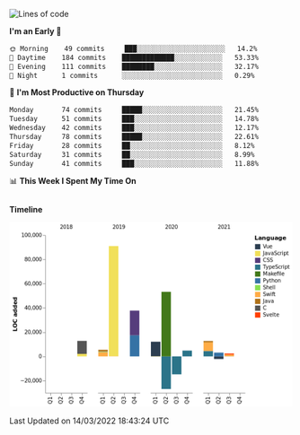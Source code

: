 <!--START_SECTION:waka-->
![Lines of code](https://img.shields.io/badge/From%20Hello%20World%20I%27ve%20Written-191%20Thousand%20lines%20of%20code-blue)

**I'm an Early 🐤** 

```text
🌞 Morning    49 commits     ███░░░░░░░░░░░░░░░░░░░░░░   14.2% 
🌆 Daytime    184 commits    █████████████░░░░░░░░░░░░   53.33% 
🌃 Evening    111 commits    ████████░░░░░░░░░░░░░░░░░   32.17% 
🌙 Night      1 commits      ░░░░░░░░░░░░░░░░░░░░░░░░░   0.29%

```
📅 **I'm Most Productive on Thursday** 

```text
Monday       74 commits     █████░░░░░░░░░░░░░░░░░░░░   21.45% 
Tuesday      51 commits     ███░░░░░░░░░░░░░░░░░░░░░░   14.78% 
Wednesday    42 commits     ███░░░░░░░░░░░░░░░░░░░░░░   12.17% 
Thursday     78 commits     █████░░░░░░░░░░░░░░░░░░░░   22.61% 
Friday       28 commits     ██░░░░░░░░░░░░░░░░░░░░░░░   8.12% 
Saturday     31 commits     ██░░░░░░░░░░░░░░░░░░░░░░░   8.99% 
Sunday       41 commits     ███░░░░░░░░░░░░░░░░░░░░░░   11.88%

```


📊 **This Week I Spent My Time On** 

```text
```

**Timeline**

![Chart not found](https://raw.githubusercontent.com/johann-lr/johann-lr/master/charts/bar_graph.png) 


 Last Updated on 14/03/2022 18:43:24 UTC
<!--END_SECTION:waka-->
